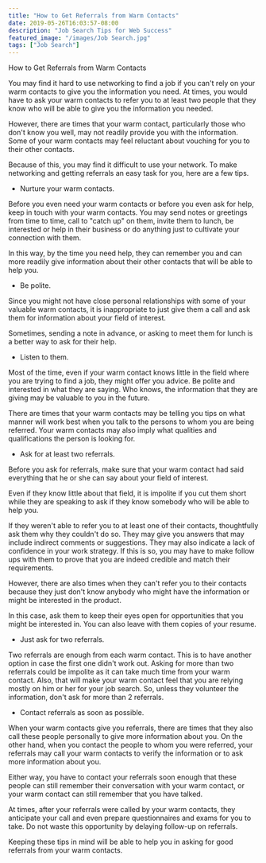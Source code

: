 ```yaml
---
title: "How to Get Referrals from Warm Contacts"
date: 2019-05-26T16:03:57-08:00
description: "Job Search Tips for Web Success"
featured_image: "/images/Job Search.jpg"
tags: ["Job Search"]
---
```


How to Get Referrals from Warm Contacts

You may find it hard to use networking to find a job if you can't rely on your warm contacts to give you the information you need.  At times, you would have to ask your warm contacts to refer you to at least two people that they know who will be able to give you the information you needed.

However, there are times that your warm contact, particularly those who don't know you well, may not readily provide you with the information.  Some of your warm contacts may feel reluctant about vouching for you to their other contacts.

Because of this, you may find it difficult to use your network.  To make networking and getting referrals an easy task for you, here are a few tips.

* Nurture your warm contacts.

Before you even need your warm contacts or before you even ask for help, keep in touch with your warm contacts.  You may send notes or greetings from time to time, call to "catch up" on them, invite them to lunch, be interested or help in their business or do anything just to cultivate your connection with them.

In this way, by the time you need help, they can remember you and can more readily give information about their other contacts that will be able to help you.

* Be polite.

Since you might not have close personal relationships with some of your valuable warm contacts, it is inappropriate to just give them a call and ask them for information about your field of interest.

Sometimes, sending a note in advance, or asking to meet them for lunch is a better way to ask for their help.

* Listen to them.

Most of the time, even if your warm contact knows little in the field where you are trying to find a job, they might offer you advice.  Be polite and interested in what they are saying.  Who knows, the information that they are giving may be valuable to you in the future.

There are times that your warm contacts may be telling you tips on what manner will work best when you talk to the persons to whom you are being referred.  Your warm contacts may also imply what qualities and qualifications the person is looking for.

* Ask for at least two referrals.

Before you ask for referrals, make sure that your warm contact had said everything that he or she can say about your field of interest.

Even if they know little about that field, it is impolite if you cut them short while they are speaking to ask if they know somebody who will be able to help you.

If they weren't able to refer you to at least one of their contacts, thoughtfully ask them why they couldn't do so.  They may give you answers that may include indirect comments or suggestions.  They may also indicate a lack of confidence in your work strategy.  If this is so, you may have to make follow ups with them to prove that you are indeed credible and match their requirements.

However, there are also times when they can't refer you to their contacts because they just don't know anybody who might have the information or might be interested in the product.  

In this case, ask them to keep their eyes open for opportunities that you might be interested in.  You can also leave with them copies of your resume. 

* Just ask for two referrals.

Two referrals are enough from each warm contact.  This is to have another option in case the first one didn't work out.  Asking for more than two referrals could be impolite as it can take much time from your warm contact.  Also, that will make your warm contact feel that you are relying mostly on him or her for your job search.  So, unless they volunteer the information, don't ask for more than 2 referrals.

* Contact referrals as soon as possible.

When your warm contacts give you referrals, there are times that they also call these people personally to give more information about you.  On the other hand, when you contact the people to whom you were referred, your referrals may call your warm contacts to verify the information or to ask more information about you.

Either way, you have to contact your referrals soon enough that these people can still remember their conversation with your warm contact, or your warm contact can still remember that you have talked.

At times, after your referrals were called by your warm contacts, they anticipate your call and even prepare questionnaires and exams for you to take.  Do not waste this opportunity by delaying follow-up on referrals.

Keeping these tips in mind will be able to help you in asking for good referrals from your warm contacts.

